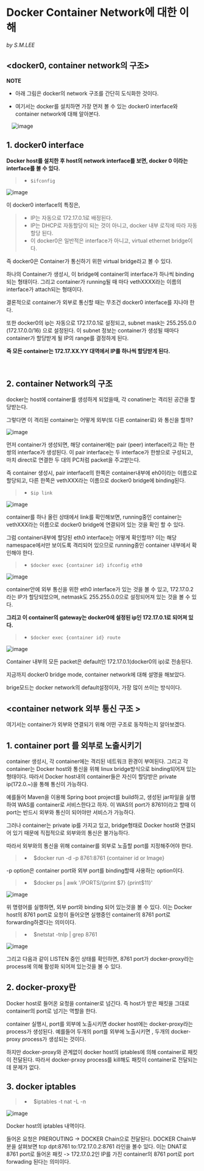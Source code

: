 
Docker Container Network에 대한 이해
==================================

*by S.M.LEE*

## <docker0, container network의 구조> ##
 
**NOTE**

* 아래 그림은 docker의 network 구조를 간단히 도식화한 것이다.

* 여기서는 docker를 설치하면 가장 먼저 볼 수 있는 docker0 interface와 container network에 대해 알아본다.

 ![image](https://user-images.githubusercontent.com/20153890/40031808-49f6a9f2-582c-11e8-9c51-052ad4ddcbcf.png)

## 1. docker0 interface ##
**Docker host를 설치한 후 host의 network interface를 보면, docker 0 이라는 interface를 볼 수 있다.**


>	-     $ifconfig 


![image](https://user-images.githubusercontent.com/20153890/40032017-392a7c56-582d-11e8-956c-5dea8308f525.png)

이 docker0 interface의 특징은, 
> -   IP는 자동으로 172.17.0.1로 배정된다. 
> -   IP는 DHCP로 자동할당이 되는 것이 아니고, docker 내부 로직에 따라 자동할당 된다.
> -   이 docker0은 일반적은 interface가 아니고, virtual ethernet bridge이다.

즉 docker0은 Container가 통신하기 위한 virtual bridge라고 볼 수 있다.

하나의 Container가 생성시, 이 bridge에 container의 interface가 하나씩 binding되는 형태이다.
그리고 container가 running될 때 마다 vethXXXX라는 이름의 interface가 attach되는 형태이다.

결론적으로 container가 외부로 통신할 때는 무조건 docker0 interface를 지나야 한다.

또한 docker0의 ip는 자동으로 172.17.0.1로 설정되고, subnet mask는 255.255.0.0 (172.17.0.0/16) 으로 설정된다.
이 subnet 정보는 container가 생성될 때마다 container가 할당받게 될 IP의 range를 결정하게 된다.

**즉 모든 container는 172.17.XX.YY 대역에서 IP를 하나씩 할당받게 된다.**

 

## 2. container Network의 구조 ##

docker는 host에 container를 생성하게 되었을때, 각 conatiner는 격리된 공간을 할당받는다.

그렇다면 이 격리된 container는 어떻게 외부(또 다른 container로) 와 통신을 할까?
  
![image](https://user-images.githubusercontent.com/20153890/40032150-c9f5701a-582d-11e8-8813-1c292cba2e71.png)


먼저 container가 생성되면, 해당 container에는 pair (peer) interface라고 하는 한 쌍의 interface가 생성된다.
이 pair interface는 두 interface가 한쌍으로 구성되고, 마치 direct로 연결한 두 대의 PC처럼 packet을 주고받는다.

즉 container 생성시, pair interface의 한쪽은 container내부에 eh0이라는 이름으로 할당되고,
다른 한쪽은 vethXXX라는 이름으로 docker0 bridge에 binding된다.

> -     $ip link
 
![image](https://user-images.githubusercontent.com/20153890/40032391-e8fee030-582e-11e8-8a21-2a4290d5694e.png)

container를 하나 올린 상태에서 link를 확인해보면, running중인 container는 vethXXX라는 이름으로 docker0 bridge에 연결되어 있는 것을 확인 할 수 있다.
 
 
그럼 container내부에 할당된 eth0 interface는 어떻게 확인할까?
이는 해당 namespace에서만 보이도록 격리되어 있으므로 running중인 container 내부에서 확인해야 한다.

> -	    $docker exec {container id} ifconfig eth0

![image](https://user-images.githubusercontent.com/20153890/40032438-1c1dccba-582f-11e8-8976-2823db34157e.png)

container안에 외부 통신을 위한 eth0 interface가 있는 것을 볼 수 있고, 
172.17.0.2라는 IP가 할당되었으며, netmask도 255.255.0.0으로 설정되어져 있는 것을 볼 수 있다.

**그리고 이 container의 gateway는 docker0에 설정된 ip인 172.17.0.1로 되어져 있다.**

> -	    $docker exec {container id} route
 
![image](https://user-images.githubusercontent.com/20153890/40033675-6247c2ea-5834-11e8-95f2-98df9023822e.png)

Container 내부의 모든 packet은 default인 172.17.0.1(docker0의 ip)로 전송된다.



지금까지 docker0 bridge mode, container network에 대해 설명을 해보았다.

brige모드는 docker network의 default설정이자, 가장 많이 쓰이는 방식이다.


## <container network 외부 통신 구조 > ##


여기서는 container가 외부와 연결되기 위해 어떤 구조로 동작하는지 알아보겠다.

## 1. container port 를 외부로 노출시키기 ##

container 생성시, 각 container에는 격리된 네트워크 환경이 부여된다. 그리고 각 container는 Docker host와 통신을 위해
linux bridge방식으로 binding되어져 있는 형태이다. 따라서 Docker host내의 container들은 자신이 할당받은 private ip(172.0.~)을 통해 
통신이 가능하다.

예를들어 Maven을 이용해 Spring boot project를 build하고, 생성된 jar파일을 실행하여 WAS를 container로 서비스한다고 하자.
이 WAS의 port가 8761이라고 할때 이 port는 반드시 외부와 통신이 되어야만 서비스가 가능하다.

그러나 container는 private ip를 가지고 있고, bridge형태로 Docker host와 연결되어 있기 때문에 직접적으로 외부와의 통신은 불가능하다.

따라서 외부와의 통신을 위해 container를 외부로 노출할 port를 지정해주어야 한다.

> -	    $docker run -d -p 8761:8761 {container id or Image} 

-p option은 container port와 외부 port를 binding할때 사용하는 option이다.

> -	    $docker ps | awk  '/PORTS/{print $7} {print$11}'

![image](https://user-images.githubusercontent.com/20153890/40152472-5234faac-59c0-11e8-9ae5-1a1ca90bac99.png)


위 명령어를 실행하면, 외부 port와 binding 되어 있는것을 볼 수 있다.
이는 Docker host의 8761 port로 요청이 들어오면 실행중인 container의 8761 port로 forwarding하겠다는 의미이다.


> -	    $netstat -tnlp | grep 8761


![image](https://user-images.githubusercontent.com/20153890/40152624-fbb70048-59c0-11e8-959f-08f19ade5395.png)


그리고 다음과 같이 LISTEN 중인 상태를 확인하면, 8761 port가 docker-proxy라는 process에 의해 활성화 되어져 있는것을 볼 수 있다.


## 2. docker-proxy란 ##

Docker host로 들어온 요청을 container로 넘긴다. 즉 host가 받은 패킷을 그대로 container의 port로 넘기는 역할을 한다.

container 실행시, port를 외부에 노출시키면 docker host에는 docker-proxy라는 process가 생성된다.
예를들어 두개의 port를 외부에 노출시키면 , 두개의 docker-proxy process가 생성되는 것이다. 

하지만 docker-proxy와 관계없이 docker host의 iptables에 의해 container로 패킷이 전달된다.
따라서 docker-prxoy process를 kill해도 패킷이 container로 전달되는데 문제가 없다.

## 3. docker iptables ##

> -	    $iptables -t nat -L -n


![image](https://user-images.githubusercontent.com/20153890/40152882-1dc7376a-59c2-11e8-8c52-be778ecb04f0.png)

Docker host의 iptables 내역이다.

들어온 요청은 PREROUTING -> DOCKER Chain으로 전달된다. DOCKER Chain부분을 살펴보면 tcp dpt:8761 to:172.17.0.2:8761 라인을 볼수 있다.
이는 DNAT로 8761 port로 들어온 패킷 -> 172.17.0.2인 IP를 가진 container의 8761 port로 port forwading 된다는 의미이다.
